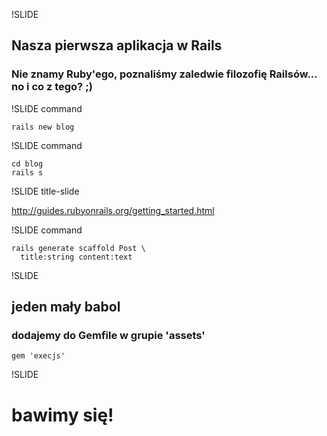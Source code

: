 !SLIDE

## Nasza pierwsza aplikacja w Rails

### Nie znamy Ruby'ego, poznaliśmy zaledwie filozofię Railsów... no i co z tego? ;)


!SLIDE command

    rails new blog


!SLIDE command

    cd blog
    rails s


!SLIDE title-slide

http://guides.rubyonrails.org/getting_started.html


!SLIDE command

    rails generate scaffold Post \
      title:string content:text


!SLIDE

## jeden mały babol
### dodajemy do Gemfile w grupie 'assets'

    gem 'execjs'


!SLIDE

# bawimy się!